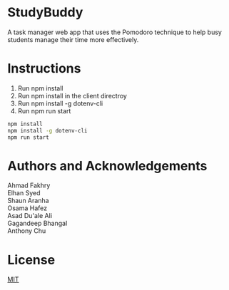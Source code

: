# StudyBuddy

A task manager web app that uses the Pomodoro technique to help busy students manage their time more effectively.

# Instructions

1. Run npm install
2. Run npm install in the client directroy
2. Run npm install -g dotenv-cli
3. Run npm run start

```bash
npm install 
npm install -g dotenv-cli 
npm run start 
```


# Authors and Acknowledgements
Ahmad Fakhry <br>
Elhan Syed <br>
Shaun Aranha <br>
Osama Hafez <br>
Asad Du'ale Ali <br>
Gagandeep Bhangal <br>
Anthony Chu <br>

# License
[MIT](https://choosealicense.com/licenses/mit/)
